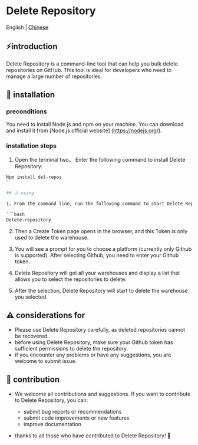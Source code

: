 # Delete Repository

<span> English | <a href= "./README.zh.md"> Chinese </a></span>

## ⚡introduction

Delete Repository is a command-line tool that can help you bulk delete repositories on GitHub. This tool is ideal for developers who need to manage a large number of repositories.

## 🚀 installation

### preconditions

You need to install Node.js and npm on your machine. You can download and install it from [Node.js official website] (https://nodejs.org/).

### installation steps

1. Open the terminal
   two。 Enter the following command to install Delete Repository:

````bash
Npm install del-repos
`

## ⚠️ using

1. From the command line, run the following command to start Delete Repository:

```bash
Delete-repository
````

2. Then a Create Token page opens in the browser, and this Token is only used to delete the warehouse.

3. You will see a prompt for you to choose a platform (currently only Github is supported). After selecting Github, you need to enter your Github token.

4. Delete Repository will get all your warehouses and display a list that allows you to select the repositories to delete.

5. After the selection, Delete Repository will start to delete the warehouse you selected.

## ⚠️ considerations for

-   Please use Delete Repository carefully, as deleted repositories cannot be recovered.
-   before using Delete Repository, make sure your Github token has sufficient permissions to delete the repository.
-   if you encounter any problems or have any suggestions, you are welcome to submit issue.

## 🙌 contribution

-   We welcome all contributions and suggestions. If you want to contribute to Delete Repository, you can:
    -   submit bug reports or recommendations
    -   submit code improvements or new features
    -   improve documentation

-   thanks to all those who have contributed to Delete Repository! 🎉
